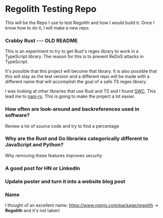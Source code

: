 # Regolith Testing Repo
This will be the Repo I use to test Regolith and how I would build it.
Once I know how to do it, I will make a new repo.

### Crabby Rust --- OLD README
This is an experiment to try to get Rust's regex library to work in a TypeScript library. The reason for this is to prevent ReDoS attacks in TypeScript.

It's possible that this project will become that library. It is also possible that this will stay as the test version and a different repo will be made with a different name that will accomplish the goal of a safe TS regex library.

I was looking at other libraries that use Rust and TS and I found [SWC](https://github.com/swc-project/swc). This lead me to [napi-rs](https://github.com/napi-rs/napi-rs). This is going to make the project a lot easier.

### How often are look-around and backreferences used in software?
Review a lot of source code and try to find a percentage

### Why are the Rust and Go libraries categorically different to JavaScript and Python?
Why removing these features improves security

### A good post for HN or LinkedIn

### Update poster and turn it into a website blog post

### Name

I thought of an excellent name: https://www.npmjs.com/package/regolith -> **Regolith** and it's not taken!


